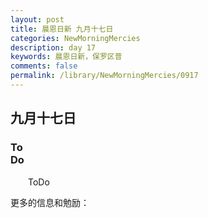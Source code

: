 ```yaml
---
layout: post
title: 晨恩日新 九月十七日
categories: NewMorningMercies
description: day 17
keywords: 晨恩日新，保罗区普
comments: false
permalink: /library/NewMorningMercies/0917
---
```


## 九月十七日

### To <br> Do

&emsp;&emsp;ToDo

更多的信息和勉励：[]()
